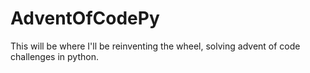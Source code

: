 # AdventOfCodePy
This will be where I'll be reinventing the wheel, solving advent of code challenges in python.